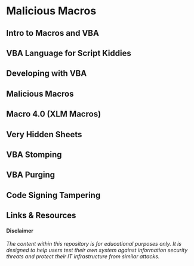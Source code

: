 # Malicious Macros

## Intro to Macros and VBA

## VBA Language for Script Kiddies

## Developing with VBA

## Malicious Macros

## Macro 4.0 (XLM Macros)

## Very Hidden Sheets

## VBA Stomping

## VBA Purging

## Code Signing Tampering

## Links & Resources

#### Disclaimer
*The content within this repository is for educational purposes only. It is designed to help users test their own system against information security threats and protect their IT infrastructure from similar attacks.*
